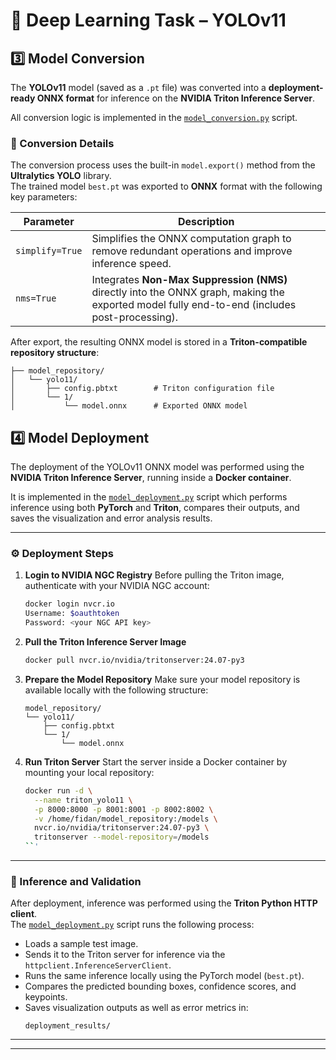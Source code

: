 # 🧠 Deep Learning Task – YOLOv11

## 3️⃣ Model Conversion

The **YOLOv11** model (saved as a `.pt` file) was converted into a **deployment-ready ONNX format** for inference on the **NVIDIA Triton Inference Server**.

All conversion logic is implemented in the [`model_conversion.py`](conversion/model_conversion.py) script.

### 🔄 Conversion Details

The conversion process uses the built-in `model.export()` method from the **Ultralytics YOLO** library.  
The trained model `best.pt` was exported to **ONNX** format with the following key parameters:

| Parameter | Description |
|------------|--------------|
| `simplify=True` | Simplifies the ONNX computation graph to remove redundant operations and improve inference speed. |
| `nms=True` | Integrates **Non-Max Suppression (NMS)** directly into the ONNX graph, making the exported model fully end-to-end (includes post-processing). |

After export, the resulting ONNX model is stored in a **Triton-compatible repository structure**:

```
├── model_repository/
│   └── yolo11/
│       ├── config.pbtxt        # Triton configuration file
│       └── 1/
│           └── model.onnx      # Exported ONNX model
```


## 4️⃣ Model Deployment

The deployment of the YOLOv11 ONNX model was performed using the **NVIDIA Triton Inference Server**, running inside a **Docker container**.  

It is implemented in the [`model_deployment.py`](deployment/model_deployment.py) script which performs inference using both **PyTorch** and **Triton**, compares their outputs, and saves the visualization and error analysis results.

---

### ⚙️ Deployment Steps

1. **Login to NVIDIA NGC Registry**
   Before pulling the Triton image, authenticate with your NVIDIA NGC account:
   ```bash
   docker login nvcr.io
   Username: $oauthtoken
   Password: <your NGC API key>
   ```

2. **Pull the Triton Inference Server Image**
   ```bash
   docker pull nvcr.io/nvidia/tritonserver:24.07-py3
   ```

3. **Prepare the Model Repository**
   Make sure your model repository is available locally with the following structure:
   ```
   model_repository/
   └── yolo11/
       ├── config.pbtxt
       └── 1/
           └── model.onnx
   ```

4. **Run Triton Server**
   Start the server inside a Docker container by mounting your local repository:
   ```bash
   docker run -d \
     --name triton_yolo11 \
     -p 8000:8000 -p 8001:8001 -p 8002:8002 \
     -v /home/fidan/model_repository:/models \
     nvcr.io/nvidia/tritonserver:24.07-py3 \
     tritonserver --model-repository=/models
   ``'

---

### 🧠 Inference and Validation

After deployment, inference was performed using the **Triton Python HTTP client**.  
The [`model_deployment.py`](deployment/model_deployment.py) script runs the following process:

- Loads a sample test image.  
- Sends it to the Triton server for inference via the `httpclient.InferenceServerClient`.  
- Runs the same inference locally using the PyTorch model (`best.pt`).  
- Compares the predicted bounding boxes, confidence scores, and keypoints.  
- Saves visualization outputs as well as error metrics in:
  ```
  deployment_results/
  ```

---
---


